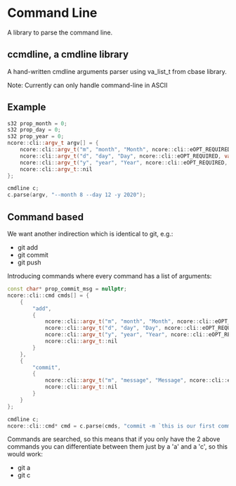 # Command Line

A library to parse the command line.

## ccmdline, a cmdline library

A hand-written cmdline arguments parser using va_list_t from cbase library.

Note: Currently can only handle command-line in ASCII

## Example

```c++
s32 prop_month = 0;
s32 prop_day = 0;
s32 prop_year = 0;
ncore::cli::argv_t argv[] = {
    ncore::cli::argv_t("m", "month", "Month", ncore::cli::eOPT_REQUIRED, va_t(&prop_month)),
    ncore::cli::argv_t("d", "day", "Day", ncore::cli::eOPT_REQUIRED, va_t(&prop_day)),
    ncore::cli::argv_t("y", "year", "Year", ncore::cli::eOPT_REQUIRED, va_t(&prop_year)),
    ncore::cli::argv_t::nil
};

cmdline c;
c.parse(argv, "--month 8 --day 12 -y 2020");
```

## Command based

We want another indirection which is identical to git, e.g.:

* git add
* git commit
* git push

Introducing commands where every command has a list of arguments:

```c++
const char* prop_commit_msg = nullptr;
ncore::cli::cmd cmds[] = {
    {
        "add",
        {
            ncore::cli::argv_t("m", "month", "Month", ncore::cli::eOPT_REQUIRED, va_t(&prop_month)),
            ncore::cli::argv_t("d", "day", "Day", ncore::cli::eOPT_REQUIRED, va_t(&prop_day)),
            ncore::cli::argv_t("y", "year", "Year", ncore::cli::eOPT_REQUIRED, va_t(&prop_year)),
            ncore::cli::argv_t::nil
        }
    },
    {
        "commit",
        {
            ncore::cli::argv_t("m", "message", "Message", ncore::cli::eOPT_REQUIRED, va_t(&prop_commit_msg)),
            ncore::cli::argv_t::nil
        }
    }
};

cmdline c;
ncore::cli::cmd* cmd = c.parse(cmds, "commit -m `this is our first commit`");

```

Commands are searched, so this means that if you only have the 2 above commands you can differentiate between them
just by a 'a' and a 'c', so this would work:

* git a
* git c
